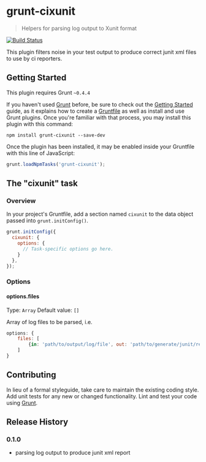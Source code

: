 # grunt-cixunit

> Helpers for parsing log output to Xunit format

[![Build Status](https://travis-ci.org/lukasz-kaniowski/grunt-ciXunit.svg?branch=master)](https://travis-ci.org/lukasz-kaniowski/grunt-ciXunit)

This plugin filters noise in your test output to produce correct junit xml files to use by ci reporters.

## Getting Started
This plugin requires Grunt `~0.4.4`

If you haven't used [Grunt](http://gruntjs.com/) before, be sure to check out the [Getting Started](http://gruntjs.com/getting-started) guide, as it explains how to create a [Gruntfile](http://gruntjs.com/sample-gruntfile) as well as install and use Grunt plugins. Once you're familiar with that process, you may install this plugin with this command:

```shell
npm install grunt-cixunit --save-dev
```

Once the plugin has been installed, it may be enabled inside your Gruntfile with this line of JavaScript:

```js
grunt.loadNpmTasks('grunt-cixunit');
```

## The "cixunit" task

### Overview
In your project's Gruntfile, add a section named `cixunit` to the data object passed into `grunt.initConfig()`.

```js
grunt.initConfig({
  cixunit: {
    options: {
      // Task-specific options go here.
    }
  },
});
```

### Options

#### options.files
Type: `Array`
Default value: `[]`

Array of log files to be parsed, i.e.

```js
options: {
    files: [
        {in: 'path/to/output/log/file', out: 'path/to/generate/junit/report.xml'}
    ]
}
```

## Contributing
In lieu of a formal styleguide, take care to maintain the existing coding style. Add unit tests for any new or changed functionality. Lint and test your code using [Grunt](http://gruntjs.com/).

## Release History

### 0.1.0
 - parsing log output to produce junit xml report
